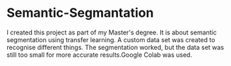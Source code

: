 # Semantic-Segmantation
I created this project as part of my Master's degree. It is about semantic segmentation using transfer learning. A custom data set was created to recognise different things. The segmentation worked, but the data set was still too small for more accurate results.Google Colab was used.
